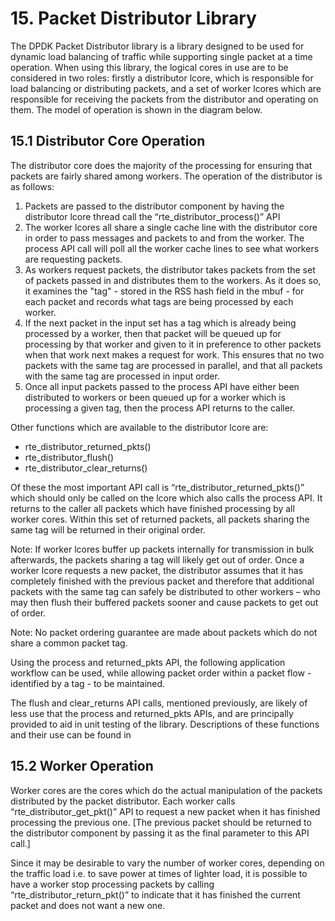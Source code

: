 # 15. Packet Distributor Library

The DPDK Packet Distributor library is a library designed to be used for dynamic load balancing of traffic while supporting single packet at a time operation. When using this library, the logical cores in use are to be considered in two roles: firstly a distributor lcore, which is responsible for load balancing or distributing packets, and a set of worker lcores which are responsible for receiving the packets from the distributor and operating on them. The model of operation is shown in the diagram below.

## 15.1 Distributor Core Operation

The distributor core does the majority of the processing for ensuring that packets are fairly shared among workers. The operation of the distributor is as follows:

1. Packets are passed to the distributor component by having the distributor lcore thread call the “rte_distributor_process()” API
2. The worker lcores all share a single cache line with the distributor core in order to pass messages and packets to and from the worker. The process API call will poll all the worker cache lines to see what workers are requesting packets.
3. As workers request packets, the distributor takes packets from the set of packets passed in and distributes them to the workers. As it does so, it examines the "tag" - stored in the RSS hash field in the mbuf - for each packet and records what tags are being processed by each worker.
4. If the next packet in the input set has a tag which is already being processed by a worker, then that packet will be queued up for processing by that worker and given to it in preference to other packets when that work next makes a request for work. This ensures that no two packets with the same tag are processed in parallel, and that all packets with the same tag are processed in input order.
5. Once all input packets passed to the process API have either been distributed to workers or been queued up for a worker which is processing a given tag, then the process API returns to the caller.

Other functions which are available to the distributor lcore are:

- rte_distributor_returned_pkts()
- rte_distributor_flush()
- rte_distributor_clear_returns()

Of these the most important API call is “rte_distributor_returned_pkts()” which should only be called on the lcore which also calls the process API. It returns to the caller all packets which have finished processing by all worker cores. Within this set of returned packets, all packets sharing the same tag will be returned in their original order.

Note: If worker lcores buffer up packets internally for transmission in bulk afterwards, the packets sharing a tag will likely get out of order. Once a worker lcore requests a new packet, the distributor assumes that it has completely finished with the previous packet and therefore that additional packets with the same tag can safely be distributed to other workers – who may then flush their buffered packets sooner and cause packets to get out of order.

Note: No packet ordering guarantee are made about packets which do not share a common packet tag.

Using the process and returned_pkts API, the following application workflow can be used, while allowing packet order within a packet flow - identified by a tag - to be maintained.

The flush and clear_returns API calls, mentioned previously, are likely of less use that the process and returned_pkts APIs, and are principally provided to aid in unit testing of the library. Descriptions of these functions and their use can be found in

## 15.2 Worker Operation

Worker cores are the cores which do the actual manipulation of the packets distributed by the packet distributor. Each worker calls “rte_distributor_get_pkt()” API to request a new packet when it has finished processing the previous one. [The previous packet should be returned to the distributor component by passing it as the final parameter to this API call.]

Since it may be desirable to vary the number of worker cores, depending on the traffic load i.e. to save power at times of lighter load, it is possible to have a worker stop processing packets by calling “rte_distributor_return_pkt()” to indicate that it has finished the current packet and does not want a new one.
